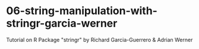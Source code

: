 # 06-string-manipulation-with-stringr-garcia-werner
Tutorial on R Package "stringr" by Richard Garcia-Guerrero &amp; Adrian Werner
